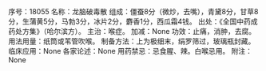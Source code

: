 序号：18055
名称：龙脑破毒散
组成：僵蚕8分（微炒，去嘴），青黛8分，甘草8分，生蒲黄5分，马勃3分，冰片2分，麝香1分，西瓜霜4钱。
出处：《全国中药成药处方集》（哈尔滨方）。
主治：喉症。
加减：None
功效：止痛，消肿，去腐。
用法用量：纸筒或苇管吹喉。
制备方法：上为极细末，绢罗筛过，玻璃瓶封藏。
临床应用：None
各家论述：None
用药禁忌：忌食腥、辣。白喉忌用。
附注：None
